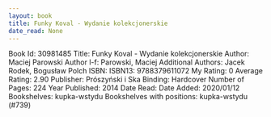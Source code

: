 ```yaml
---
layout: book
title: Funky Koval - Wydanie kolekcjonerskie
date_read: None
---
```


Book Id: 30981485
Title: Funky Koval - Wydanie kolekcjonerskie
Author: Maciej Parowski
Author l-f: Parowski, Maciej
Additional Authors: Jacek Rodek, Bogusław Polch
ISBN: 
ISBN13: 9788379611072
My Rating: 0
Average Rating: 2.90
Publisher: Prószyński i Ska
Binding: Hardcover
Number of Pages: 224
Year Published: 2014
Date Read: 
Date Added: 2020/01/12
Bookshelves: kupka-wstydu
Bookshelves with positions: kupka-wstydu (#739)

